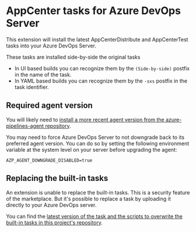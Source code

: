 # AppCenter tasks for Azure DevOps Server

This extension will install the latest AppCenterDistribute and AppCenterTest tasks into your Azure DevOps Server.

These tasks are installed side-by-side the original tasks

* In UI based builds you can recognize them by the `(Side-by-side)` postfix in the name of the task.
* In YAML based builds you can recognize them by the `-sxs` postfix in the task identifier.


## Required agent version

You will likely need to [install a more recent agent version from the azure-pipelines-agent repository](https://github.com/microsoft/azure-pipelines-agent/releases).

You may need to force Azure DevOps Server to not downgrade back to its preferred agent version. You can do so by setting the following environment variable at the system level on your server before upgrading the agent:

```
AZP_AGENT_DOWNGRADE_DISABLED=true
```

## Replacing the built-in tasks

An extension is unable to replace the built-in tasks. This is a security feature of the marketplace. But it's possible to replace a task by uploading it directly to your Azure DevOps server.

You can find the [latest version of the task and the scripts to overwrite the built-in tasks in this project's repository](https://github.com/jessehouwing/azure-pipelines-tasks-zips#installation).
